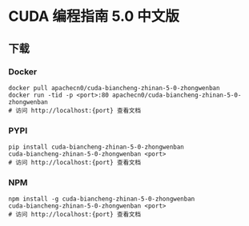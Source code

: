 # CUDA 编程指南 5.0 中文版

## 下载

### Docker

```
docker pull apachecn0/cuda-biancheng-zhinan-5-0-zhongwenban
docker run -tid -p <port>:80 apachecn0/cuda-biancheng-zhinan-5-0-zhongwenban
# 访问 http://localhost:{port} 查看文档
```

### PYPI

```
pip install cuda-biancheng-zhinan-5-0-zhongwenban
cuda-biancheng-zhinan-5-0-zhongwenban <port>
# 访问 http://localhost:{port} 查看文档
```

### NPM

```
npm install -g cuda-biancheng-zhinan-5-0-zhongwenban
cuda-biancheng-zhinan-5-0-zhongwenban <port>
# 访问 http://localhost:{port} 查看文档
```